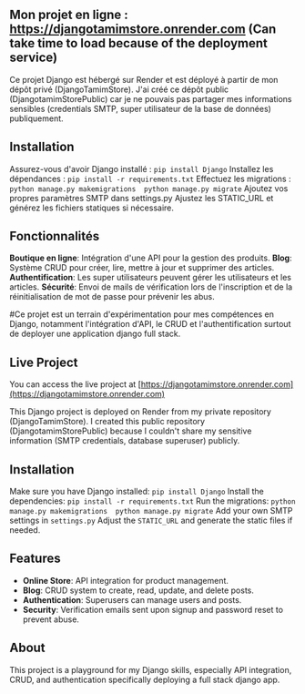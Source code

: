 ## Mon projet en ligne : https://djangotamimstore.onrender.com  (Can take time to load because of the deployment service)

Ce projet Django est hébergé sur Render et est déployé à partir de mon dépôt privé (DjangoTamimStore). J'ai créé ce dépôt public (DjangotamimStorePublic) car je ne pouvais pas partager mes informations sensibles (credentials SMTP, super utilisateur de la base de données) publiquement.

## Installation

Assurez-vous d'avoir Django installé : 
    ```
    pip install Django
    ```
Installez les dépendances :
    ```
    pip install -r requirements.txt
    ```
Effectuez les migrations :   
    ```
    python manage.py makemigrations 
    python manage.py migrate
    ```
Ajoutez vos propres paramètres SMTP dans settings.py
Ajustez les STATIC_URL et générez les fichiers statiques si nécessaire.

## Fonctionnalités

**Boutique en ligne**: Intégration d'une API pour la gestion des produits.
**Blog**: Système CRUD pour créer, lire, mettre à jour et supprimer des articles.
**Authentification**: Les super utilisateurs peuvent gérer les utilisateurs et les articles.
**Sécurité**: Envoi de mails de vérification lors de l'inscription et de la réinitialisation de mot de passe pour prévenir les abus.


#Ce projet est un terrain d'expérimentation pour mes compétences en Django, notamment l'intégration d'API, le CRUD et l'authentification surtout de deployer une application django full stack.







## Live Project

You can access the live project at [https://djangotamimstore.onrender.com](https://djangotamimstore.onrender.com)

This Django project is deployed on Render from my private repository (DjangoTamimStore). I created this public repository (DjangotamimStorePublic) because I couldn't share my sensitive information (SMTP credentials, database superuser) publicly.

## Installation

 Make sure you have Django installed: 
    ```
    pip install Django
    ```
 Install the dependencies: 
    ```
    pip install -r requirements.txt
    ```
 Run the migrations: 
    ```
    python manage.py makemigrations 
    python manage.py migrate
    ```
 Add your own SMTP settings in `settings.py`
 Adjust the `STATIC_URL` and generate the static files if needed.

## Features

- **Online Store**: API integration for product management.
- **Blog**: CRUD system to create, read, update, and delete posts.
- **Authentication**: Superusers can manage users and posts.
- **Security**: Verification emails sent upon signup and password reset to prevent abuse.

## About

This project is a playground for my Django skills, especially API integration, CRUD, and authentication specifically deploying a full stack django app.
